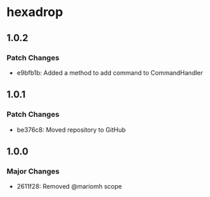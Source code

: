 # hexadrop

## 1.0.2

### Patch Changes

-   e9bfb1b: Added a method to add command to CommandHandler

## 1.0.1

### Patch Changes

-   be376c8: Moved repository to GitHub

## 1.0.0

### Major Changes

-   2611f28: Removed @mariomh scope
